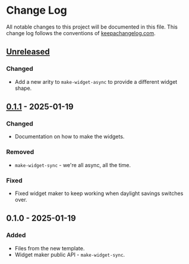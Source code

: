 # Change Log
All notable changes to this project will be documented in this file. This change log follows the conventions of [keepachangelog.com](http://keepachangelog.com/).

## [Unreleased]
### Changed
- Add a new arity to `make-widget-async` to provide a different widget shape.

## [0.1.1] - 2025-01-19
### Changed
- Documentation on how to make the widgets.

### Removed
- `make-widget-sync` - we're all async, all the time.

### Fixed
- Fixed widget maker to keep working when daylight savings switches over.

## 0.1.0 - 2025-01-19
### Added
- Files from the new template.
- Widget maker public API - `make-widget-sync`.

[Unreleased]: https://github.com/scicloj.ml.smile2/scicloj.ml.smile2/compare/0.1.1...HEAD
[0.1.1]: https://github.com/scicloj.ml.smile2/scicloj.ml.smile2/compare/0.1.0...0.1.1
